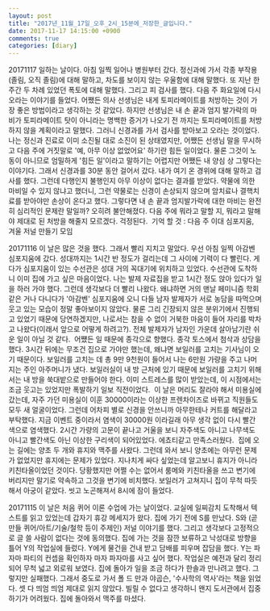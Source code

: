 ```yaml
---
layout: post
title: "2017년_11월_17일_오후_2시_15분에_저장한_글입니다."
date: 2017-11-17 14:15:00 +0900
comments: true 
categories: [diary] 
---
```

20171117
일하는 날이다. 아침 일찍 일어나 병원부터 갔다. 정신과에 가서 각종 부작용(졸림, 오직 졸림)에 대해 말하고, 차도를 보이지 않는 우울함에 대해 말했다. 또 지난 한 주간 두 차례 있었던 폭토에 대해 말했다. 그리고 피 검사를 했다. 다음 주 화요일에 다시 오라는 이야기를 들었다. 어쨌든 의사 선생님은 내게 토피라메이트를 처방하는 것이 가장 좋은 방법이라고 생각하는 것 같았다. 하지만 선생님은 내 손 끝과 엄지 발가락의 마비가 토피라메이트 탓이 아니라는 명백한 증거가 나오기 전 까지는 토피라메이트를 처방하지 않을 계획이라고 말했다. 그러니 신경과를 가서 검사를 받아보고 오라는 것이었다. 나는 정신과 진료로 이미 소진될 대로 소진이 된 상태였지만, 어쨌든 선생님 말을 무시하고 다음 주에 거짓말로 '예, 아무 이상 없었어요' 하기란 힘든 일이었다. 물론 그것이 노동이 아니므로 엄밀하게 '힘든 일'이라고 말하기는 어렵지만 어쨌든 내 양심 상 그렇다는 이야기다. 그래서 신경과를 30분 동안 걸어서 갔다. 내가 여기 온 경위에 대해 말하고 검사를 했다. 그런데 다행인지 불행인지 아무 이상이 없다는 결과를 받았다. 약물에 의한 마비일 수 있지 않냐고 했더니, 그런 약물로는 신경이 손상되지 않으며 암치료나 결핵치료를 받아야만 손상이 온다고 했다. 그렇다면 내 손 끝과 엄지발가락에 대한 마비는 완전히 심리적인 문제란 말일까? 오히려 불안해졌다. 다음 주에 뭐라고 말할 지, 뭐라고 말해야 제대로 된 처방을 해줄지 모르겠다. 걱정된다. 
기억 할 것 : 다음 주 이대 심포지움, 겨울 저널 만들기 모임 

20171116
이 날은 많은 것을 했다. 그래서 빨리 지치고 말았다. 우선 아침 일찍 아감벤 심포지움에 갔다. 성대까지는 1시간 반 정도가 걸리는데 그 사이에 기력이 다 빨린다. 게다가 심포지움이 있는 수선관은 성대 거의 꼭대기에 위치하고 있었다. 수선관에 도착하니 이미 집에 가고 싶은 마음이었다. 나는 발제 자료집을 받고 1시간 정도 앉아 있다가 일을 하러 가야 했다. 그런데 생각보다 더 빨리 나왔다. 왜냐하면 거의 맨날 페미니즘 학회 같은 거나 다니다가 '아감벤' 심포지움에 오니 다들 남자 발제자가 서로 농담을 따먹으며 웃고 있는 모습이 정말 좋아보이지 않았다. 물론 그리 긴장되지 않은 분위기에서 진행되고 있었기 때문에 당연하겠지만, 나로서는 참을 수 없이 거북한 마음이 들어 자리를 박차고 나왔다(이래서 앞으로 어떻게 하려고?). 전체 발제자가 남자인 가운데 살아남기란 쉬운 일이 아닐 것 같다. 
어쩄든 일 때문에 종각으로 향했다. 종각 토스에서 첨삭과 상담을 했다. 3시간 뒤에는 무조건 집으로 가야만 했는데, 왜냐면 보일러를 고치는 기사님이 오기 때문이다.
보일러를 고치는 데 총 9만 9천원이 들어서 나는 6만원 가량을 주고 나머지는 주인 아주머니가 냈다. 보일러실이 내 방 근처에 있기 때문에 보일러를 고치기 위해서는 내 방을 쑥대밭으로 만들어야 한다. 이미 스트레스를 많이 받았는데, 이 시점에서는 조금 웃고는 있었지만 폭발하기 일보 직전이었다. 
이 날은 머리도 잘라야 해서 미용실에 갔는데, 자주 가던 미용실이 이훈 30000이라는 이상한 프렌차이즈로 바뀌고 직원들도 모두 새 얼굴이었다. 그런데 어차피 별로 신경을 안쓰니까 아무한테나 커트를 해달라고 부탁했다. 지금 이벤트 중이라서 염색이 30000원 이라길래 아무 생각 없이 다시 빨간 색으로 염색했다. 2시간 가량의 고문이 끝나고 거울을 보니 자주색도 아니고 나무색도 아니고 빨간색도 아닌 이상한 구리색이 되어있었다. 에쵸티같고 만족스러웠다. 
집에 오는 길에는 양초 두 개와 휴지와 맥주를 사왔다. 그런데 와서 보니 양초에는 아무런 문제가 없었지만 휴지에는 문제가 있었다. 지나치게 싸다 싶었는데 알고보니 휴지가 아니라 키친타올이었던 것이다. 당황했지만 어쩔 수는 없어서 룸메와 키친타올을 쓰고 변기에 버리지만 말기로 약속하고 그것을 변기에 비치했다. 보일러가 고쳐지니 집이 무척 따듯해서 아궁이 같았다. 씻고 노곤해져서 8시에 잠이 들었다. 

20171115
이 날은 처음 퀴어 이론 수업에 가는 날이었다. 교실에 일찌감치 도착해서 텍스트를 읽고 있었는데 갑자기 휴강 메세지가 왔다. 집에 가기 전에 S를 만났다. S와 (곧 만들 퀴어/아트/기술/철학 등이 주제인) 저널 이야기를 했다. 그리고 생각보다 고정적으로 글 쓸 사람이 없다는 것에 동의했다. 집에 가는 것을 잠깐 보류하고 낙성대로 방향을 틀어 Y의 작업실에 들렀다. Y에게 물건을 건내 받고 담배를 피우며 잡담을 했다. Y는 파자마 파티의 컨셉을 확인하자 마자 파자마를 사고 싶어 했다. 작업실은 예전과 달리 정리되어 무척 넓고 외로워 보였다. 집에 돌아가 일을 조금 하다가 한솔과 만나려고 했다. 그렇지만 실패했다. 그래서 중도로 가서 폴 드 만과 야곱슨, '수사학의 역사'라는 책을 읽었다. 셋 다 띄엄 띄엄 제대로 읽지 않았다. 빌릴 수 없다고 생각하니 왠지 도서관에서 집중하기가 어려웠다. 집에 돌아와서 맥주를 마셨다.


